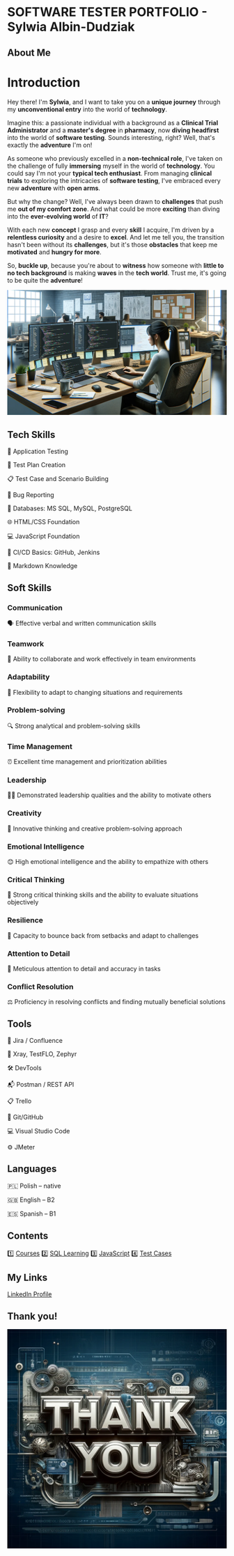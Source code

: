 # SOFTWARE TESTER PORTFOLIO - Sylwia Albin-Dudziak

## About Me
# Introduction

Hey there! I'm **Sylwia**, and I want to take you on a **unique journey** through my **unconventional entry** into the world of **technology**.

Imagine this: a passionate individual with a background as a **Clinical Trial Administrator** and a **master's degree** in **pharmacy**, now **diving headfirst** into the world of **software testing**. Sounds interesting, right? Well, that's exactly the **adventure** I'm on!

As someone who previously excelled in a **non-technical role**, I've taken on the challenge of fully **immersing** myself in the world of **technology**. You could say I'm not your **typical tech enthusiast**. From managing **clinical trials** to exploring the intricacies of **software testing**, I've embraced every new **adventure** with **open arms**.

But why the change? Well, I've always been drawn to **challenges** that push me **out of my comfort zone**. And what could be more **exciting** than diving into the **ever-evolving world** of **IT**?

With each new **concept** I grasp and every **skill** I acquire, I'm driven by a **relentless curiosity** and a desire to **excel**. And let me tell you, the transition hasn't been without its **challenges**, but it's those **obstacles** that keep me **motivated** and **hungry for more**.

So, **buckle up**, because you're about to **witness** how someone with **little to no tech background** is making **waves** in the **tech world**. Trust me, it's going to be quite the **adventure**!


![My WebP Image](images/general/testerWork.webp)


## Tech Skills

📱 Application Testing

📝 Test Plan Creation

📋 Test Case and Scenario Building

🐞 Bug Reporting

💽 Databases: MS SQL, MySQL, PostgreSQL

🌐 HTML/CSS Foundation

💻 JavaScript Foundation

🔄 CI/CD Basics: GitHub, Jenkins

📄 Markdown Knowledge



## Soft Skills

### Communication
🗣️ Effective verbal and written communication skills

### Teamwork
🤝 Ability to collaborate and work effectively in team environments

### Adaptability
🔄 Flexibility to adapt to changing situations and requirements

### Problem-solving
🔍 Strong analytical and problem-solving skills

### Time Management
⏰ Excellent time management and prioritization abilities

### Leadership
👨‍💼 Demonstrated leadership qualities and the ability to motivate others

### Creativity
🎨 Innovative thinking and creative problem-solving approach

### Emotional Intelligence
😊 High emotional intelligence and the ability to empathize with others

### Critical Thinking
🤔 Strong critical thinking skills and the ability to evaluate situations objectively

### Resilience
💪 Capacity to bounce back from setbacks and adapt to challenges

### Attention to Detail
🔎 Meticulous attention to detail and accuracy in tasks

### Conflict Resolution
⚖️ Proficiency in resolving conflicts and finding mutually beneficial solutions


## Tools

🔧 Jira / Confluence

🔬 Xray, TestFLO, Zephyr

🛠️ DevTools 

📬 Postman / REST API

📋 Trello

🐙 Git/GitHub

💻 Visual Studio Code

⚙️ JMeter


## Languages

🇵🇱 Polish – native

🇬🇧 English – B2

🇪🇸 Spanish – B1


## Contents

1️⃣ [Courses](courses.md)
2️⃣ [SQL Learning](sql_learning.md)
3️⃣ [JavaScript](javascript.md)
4️⃣ [Test Cases](test_cases.md)


## My Links
[LinkedIn Profile](https://www.linkedin.com/in/sylwia-albin-dudziak/)

## Thank you!

![My WebP Image](images/general/thankYou.webp)